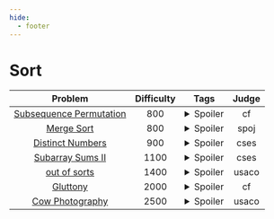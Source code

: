 ```yaml
--- 
hide:
  - footer
---
```

# Sort

| Problem | Difficulty | Tags | Judge | 
| :-----: | :----: | :----: | :----: | 
|[Subsequence Permutation](https://codeforces.com/problemset/problem/1552/A)|800|<details> <summary>Spoiler</summary> <ul><li>sort</li></ul> </details>|cf|
|[Merge Sort](https://www.spoj.com/problems/MERGSORT/)|800|<details> <summary>Spoiler</summary> <ul><li>sort</li></ul> </details>|spoj|
|[Distinct Numbers](https://cses.fi/problemset/task/1621)|900|<details> <summary>Spoiler</summary> <ul><li>sort</li></ul> </details>|cses|
|[Subarray Sums II](https://cses.fi/problemset/task/1661)|1100|<details> <summary>Spoiler</summary> <ul><li>prefix_sum</li> <li>sort</li></ul> </details>|cses|
|[out of sorts](http://www.usaco.org/index.php?page=viewproblem2&cpid=834)|1400|<details> <summary>Spoiler</summary> <ul><li>sort</li></ul> </details>|usaco|
|[Gluttony](https://codeforces.com/problemset/problem/892/D)|2000|<details> <summary>Spoiler</summary> <ul><li>sort</li></ul> </details>|cf|
|[Cow Photography](http://www.usaco.org/index.php?page=viewproblem2&cpid=100)|2500|<details> <summary>Spoiler</summary> <ul><li>sort</li></ul> </details>|usaco|
